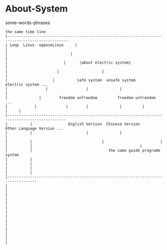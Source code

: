 # About-System
  some-words-phrases
 
  
    the same time line       
    |-------------------------------------------------------------------------------------------------
    | Loop  Linux  opposeLinux     |                                                  |
    |                            |                                                    |
    |                         |      |about electric system|                          |
    |                      |                   |                                      |
    |                    |          safe system  unsafe system                electric system ...   
    |                 |                 |              |                              | 
    |              |        freedom unfreedom         freedom unfreedom              ... 
    |            |             |        |              |         |                 |     | 
    |------------------------------------------------------------------------------------------------     
    |          |                English Version  Chinese Version             Other Language Version ...
    |          |                        |              |                              |
    |          |                               |                         |
    |          |                                                |
    |          |                                  the same guide programm system 
    |          |                               
    |          |                               
    |          |                                
    |          |                               
    |-----------------------------------------------------------------------------------                   
    |          
    |
    |
    |
    |
    |
    |
    |
    |
    |
    |
    |
    |
    |
    
    

>>>
>>
>
